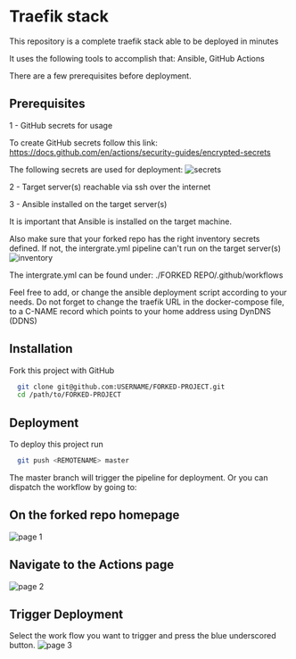 
# Traefik stack

This repository is a complete traefik stack able to be deployed in minutes

It uses the following tools to accomplish that:
Ansible, 
GitHub Actions

There are a few prerequisites before deployment.

## Prerequisites

1 - GitHub secrets for usage

To create GitHub secrets follow this link: <https://docs.github.com/en/actions/security-guides/encrypted-secrets>

The following secrets are used for deployment:
![secrets](https://user-images.githubusercontent.com/10562868/187651966-85bd7898-1f7d-4fec-9e8e-56567171aa34.PNG)

2 - Target server(s) reachable via ssh over the internet

3 - Ansible installed on the target server(s)

It is important that Ansible is installed on the target machine. 

Also make sure that your forked repo has the right inventory secrets defined. 
If not, the intergrate.yml pipeline can't run on the target server(s)
![inventory](https://user-images.githubusercontent.com/10562868/187670468-34125a16-e593-4c2c-92d8-3507b310e033.PNG)

The intergrate.yml can be found under: ./FORKED REPO/.github/workflows

Feel free to add, or change the ansible deployment script according to your needs.
Do not forget to change the traefik URL in the docker-compose file, to a C-NAME record which points to your home address using DynDNS (DDNS)

## Installation

Fork this project with GitHub

```bash
  git clone git@github.com:USERNAME/FORKED-PROJECT.git
  cd /path/to/FORKED-PROJECT
```


## Deployment

To deploy this project run

```bash
  git push <REMOTENAME> master 
```

The master branch will trigger the pipeline for deployment. Or you can dispatch the workflow by going to:

## On the forked repo homepage
![page 1](https://user-images.githubusercontent.com/10562868/187653581-856d24f2-590b-4569-9fbc-8b3aca4d5b1c.PNG)

## Navigate to the Actions page
![page 2](https://user-images.githubusercontent.com/10562868/187653836-2e1ff70b-df94-461a-b40c-6e1eff537ccd.PNG)

## Trigger Deployment
Select the work flow you want to trigger and press the blue underscored button.
![page 3](https://user-images.githubusercontent.com/10562868/187654844-c20de884-21b2-4df1-86a6-a2a221497483.PNG)